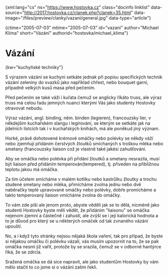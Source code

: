 
{xml:lang="cs" ns="https://www.hostovka.cz" class="docinfo linklist" data-source="http://2017.hostovka.cz/clanek.php?clanek=35.html" data-image="/files/preview/clanky/vazani/general.jpg" data-type="article"}

{ctime="2005-07-03" mtime="2005-07-03" id="vazani" author="Michael Klíma" short="Vázání" authorid="hostovka/michael_klima"}

# Vázání

<!-- generated attribute kw by user_udpatekw.sh on 2020-02-28, do not edit -->

{kw="kuchyňské techniky"}

S výrazem vázání se kuchyni setkáte jednak při popisu specifických technik vázání zeleniny do svazků jako například chřest, nebo bouquet garni, případně velkých kusů masa před pečením.

Před pečením se také váži i kuřata čemuž se anglicky říkáto truss, ale výraz truss má celou řadu jemných nuancí kterými Vás jako studenty Hostovky otravovat nebudu.

Výraz vázání, angl. binding, něm. binden (legieren), francouzsky lier, v někdejším kuchařském slangu i legírování, se kterým se setkáte jak na jídelních lístcích tak i v kuchařských knihách, má ale poněkud jiný význam.

Horké, právě dohotovené krémové omáčky nebo polévky se někdy váží nebo zjemňují přidáním čerstvých žloutků smíchaných s troškou mléka nebo smetany (francouzsky liaison což je vlastně také jakési zahušťování.

Aby se omáčka nebo polévka při přidání žloutků a smetany nesrazila, musí být liaison před přidáním temperován(tempered), tj. přiveden na přibližnou teplotu jakou má omáčka.

Za tím účelem smícháme v malém kotlíku nebo kastrůlku žloutky a trochu studené smetany nebo mléka, přimícháme zvolna jednu nebo dvě naběračky teplé upravované omáčky nebo polévky, dobře promícháme a takto temperovaný liaison vmícháme zvolna do omáčky.

To vám zde píši ale jenom proto, abyste věděli jak se to dělá, nicméně jako studenti Hostovky byste měli vědět, že přidáním "liaisonu" se omáčka nejenom zjemní a částečně i zahustí, ale zvýší se i její kalorická hodnota a to je důvod pro který se u některých omáček od tak zvnaného vázání upouští.

No, a i když tyto stránky nejsou nějaká škola vaření, tak pro případ, že byste si nějakou omáčku či polévku vázali, vás musím upozornit na to, že se pak omáčka nesmí již vařit, protože by se srazila, čemuž se v odborné hantýrce říká, že se zdrcla. 

Sražená omáčka se dá sice napravit, ale jako studentům Hostovky by vám mělo stačit to co jsme si o vázání zatím řekli.


